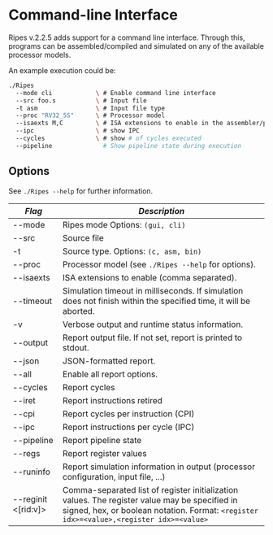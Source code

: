 # Command-line Interface

Ripes v.2.2.5 adds support for a command line interface. Through this, programs can be assembled/compiled and simulated on any of the available processor models.

An example execution could be:
```sh
./Ripes 
  --mode cli            \ # Enable command line interface
  --src foo.s           \ # Input file
  -t asm                \ # Input file type
  --proc "RV32_5S"      \ # Processor model
  --isaexts M,C         \ # ISA extensions to enable in the assembler/processor  
  --ipc                 \ # show IPC
  --cycles              \ # show # of cycles executed
  --pipeline              # Show pipeline state during execution
```

## Options

See `./Ripes --help` for further information.

| *Flag* | *Description* |
| ---- | ----------- |
|  --mode <mode>       |  Ripes mode Options: `(gui, cli)` |
|  --src <src>         |  Source file |
|  -t <type>           |  Source type. Options: `(c, asm, bin)` |
|  --proc <proc>       |  Processor model (see `./Ripes --help` for options). |
|  --isaexts <isaexts> |  ISA extensions to enable (comma separated). |
|  --timeout <timeout> |  Simulation timeout in milliseconds. If simulation does not finish within the specified time, it will be aborted. |
|  -v                  |  Verbose output and runtime status information. |
|  --output <output>   |  Report output file. If not set, report is printed to stdout. |
|  --json              |  JSON-formatted report. |
|  --all               |  Enable all report options. |
|  --cycles            |  Report cycles |
|  --iret              |  Report instructions retired |
|  --cpi               |  Report cycles per instruction (CPI) |
|  --ipc               |  Report instructions per cycle (IPC) |
|  --pipeline          |  Report pipeline state |
|  --regs              |  Report register values |
|  --runinfo           |  Report simulation information in output (processor configuration, input file, ...) |
|   --reginit <[rid:v]>|     Comma-separated list of register initialization values. The register value may be specified in signed, hex, or boolean notation. Format: `<register idx>=<value>,<register idx>=<value>` |



